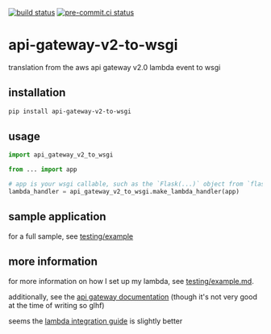 [![build status](https://github.com/asottile/api-gateway-v2-to-wsgi/actions/workflows/main.yml/badge.svg)](https://github.com/asottile/api-gateway-v2-to-wsgi/actions/workflows/main.yml)
[![pre-commit.ci status](https://results.pre-commit.ci/badge/github/asottile/api-gateway-v2-to-wsgi/main.svg)](https://results.pre-commit.ci/latest/github/asottile/api-gateway-v2-to-wsgi/main)

api-gateway-v2-to-wsgi
======================

translation from the aws api gateway v2.0 lambda event to wsgi

## installation

```bash
pip install api-gateway-v2-to-wsgi
```

## usage

```python
import api_gateway_v2_to_wsgi

from ... import app

# app is your wsgi callable, such as the `Flask(...)` object from `flask`
lambda_handler = api_gateway_v2_to_wsgi.make_lambda_handler(app)
```

## sample application

for a full sample, see [testing/example](testing/example)

## more information

for more information on how I set up my lambda, see
[testing/example.md](testing/example.md).

additionally, see the [api gateway documentation] (though it's not very good
at the time of writing so glhf)

seems the [lambda integration guide] is slightly better

[api gateway documentation]: https://docs.aws.amazon.com/apigateway/index.html
[lambda integration guide]: https://docs.aws.amazon.com/apigateway/latest/developerguide/http-api-develop-integrations-lambda.html
